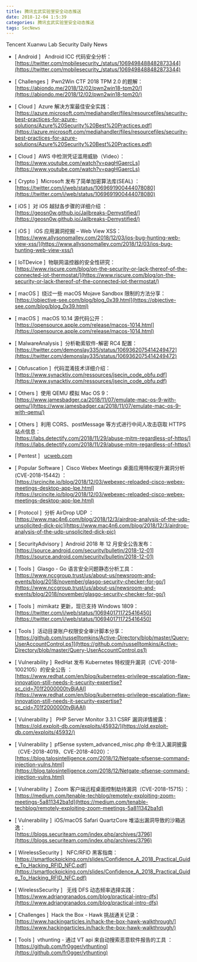 ```yaml
---
title: 腾讯玄武实验室安全动态推送
date: 2018-12-04 1:5:39
categories: 腾讯玄武实验室安全动态推送
tags: SecNews
---
```


Tencent Xuanwu Lab Security Daily News  
* [ Android ]   Android ICC 代码安全分析：   
[https://twitter.com/mobilesecurity_/status/1069498488482873344](https://twitter.com/mobilesecurity_/status/1069498488482873344)  

* [ Challenges ]  Pwn2Win CTF 2018 TPM 2.0 的题解：   
[https://abiondo.me/2018/12/02/pwn2win18-tpm20/](https://abiondo.me/2018/12/02/pwn2win18-tpm20/)  

* [ Cloud ]  Azure 解决方案最佳安全实践：   
[https://azure.microsoft.com/mediahandler/files/resourcefiles/security-best-practices-for-azure-solutions/Azure%20Security%20Best%20Practices.pdf](https://azure.microsoft.com/mediahandler/files/resourcefiles/security-best-practices-for-azure-solutions/Azure%20Security%20Best%20Practices.pdf)  

* [ Cloud ]  AWS 中检测凭证滥用威胁（Video）：   
[https://www.youtube.com/watch?v=pagHGaercLs](https://www.youtube.com/watch?v=pagHGaercLs)  

* [ Crypto ]  Microsoft 发布了简单加密算法库(SEAL) ：   
[https://twitter.com/i/web/status/1069691900444078080](https://twitter.com/i/web/status/1069691900444078080)  

* [ iOS ]  对 iOS 越狱各步骤的详细介绍 ：   
[https://geosn0w.github.io/Jailbreaks-Demystified/](https://geosn0w.github.io/Jailbreaks-Demystified/)  

* [ iOS ]   iOS 应用漏洞挖掘 – Web View XSS：   
[https://www.allysonomalley.com/2018/12/03/ios-bug-hunting-web-view-xss/](https://www.allysonomalley.com/2018/12/03/ios-bug-hunting-web-view-xss/)  

* [ IoTDevice ]  物联网温控器的安全性研究：   
[https://www.riscure.com/blog/on-the-security-or-lack-thereof-of-the-connected-iot-thermostat/](https://www.riscure.com/blog/on-the-security-or-lack-thereof-of-the-connected-iot-thermostat/)  

* [ macOS ]  绕过一些 macOS Mojave Sandbox 限制的方法分享：   
[https://objective-see.com/blog/blog_0x39.html](https://objective-see.com/blog/blog_0x39.html)  

* [ macOS ]  macOS 10.14 源代码公开：   
[https://opensource.apple.com/release/macos-1014.html](https://opensource.apple.com/release/macos-1014.html)  

* [ MalwareAnalysis ]  分析勒索软件-解密 RC4 配置：   
[https://twitter.com/demonslay335/status/1069362075414249472](https://twitter.com/demonslay335/status/1069362075414249472)  

* [ Obfuscation ]  代码混淆技术详细介绍：   
[https://www.synacktiv.com/ressources/jsecin_code_obfu.pdf](https://www.synacktiv.com/ressources/jsecin_code_obfu.pdf)  

* [ Others ]  使用 QEMU 模拟 Mac OS 9：   
[https://www.jamesbadger.ca/2018/11/07/emulate-mac-os-9-with-qemu/](https://www.jamesbadger.ca/2018/11/07/emulate-mac-os-9-with-qemu/)  

* [ Others ]  利用 CORS、postMessage 等方式进行中间人攻击窃取 HTTPS 站点信息：   
[https://labs.detectify.com/2018/11/29/abuse-mitm-regardless-of-https/](https://labs.detectify.com/2018/11/29/abuse-mitm-regardless-of-https/)  

* [ Pentest ]  
[ucweb.com](http://ucweb.com)  

* [ Popular Software ]  Cisco Webex Meetings 桌面应用特权提升漏洞分析(CVE-2018-15442) ：   
[https://srcincite.io/blog/2018/12/03/webexec-reloaded-cisco-webex-meetings-desktop-app-lpe.html](https://srcincite.io/blog/2018/12/03/webexec-reloaded-cisco-webex-meetings-desktop-app-lpe.html)  

* [ Protocol ]  分析 AirDrop UDP ：   
[https://www.mac4n6.com/blog/2018/12/3/airdrop-analysis-of-the-udp-unsolicited-dick-pic](https://www.mac4n6.com/blog/2018/12/3/airdrop-analysis-of-the-udp-unsolicited-dick-pic)  

* [ SecurityAdvisory ]  Android 2018 年 12 月安全公告发布：   
[https://source.android.com/security/bulletin/2018-12-01](https://source.android.com/security/bulletin/2018-12-01)  

* [ Tools ]  Glasgo - Go 语言安全问题静态分析工具：   
[https://www.nccgroup.trust/us/about-us/newsroom-and-events/blog/2018/november/glasgo-security-checker-for-go/](https://www.nccgroup.trust/us/about-us/newsroom-and-events/blog/2018/november/glasgo-security-checker-for-go/)  

* [ Tools ]  mimikatz 更新，现已支持 Windows 1809：   
[https://twitter.com/i/web/status/1069401711725416450](https://twitter.com/i/web/status/1069401711725416450)  

* [ Tools ]  活动目录账户权限安全审计脚本分享：   
[https://github.com/russelltomkins/Active-Directory/blob/master/Query-UserAccountControl.ps1](https://github.com/russelltomkins/Active-Directory/blob/master/Query-UserAccountControl.ps1)  

* [ Vulnerability ]  RedHat 发布 Kubernetes 特权提升漏洞（CVE-2018-1002105）的安全公告 ：   
[https://www.redhat.com/en/blog/kubernetes-privilege-escalation-flaw-innovation-still-needs-it-security-expertise?sc_cid=701f2000000tyBjAAI](https://www.redhat.com/en/blog/kubernetes-privilege-escalation-flaw-innovation-still-needs-it-security-expertise?sc_cid=701f2000000tyBjAAI)  

* [ Vulnerability ]   PHP Server Monitor 3.3.1 CSRF 漏洞详情披露：   
[https://old.exploit-db.com/exploits/45932/](https://old.exploit-db.com/exploits/45932/)  

* [ Vulnerability ]  pfSense system_advanced_misc.php 命令注入漏洞披露（CVE-2018-4019、CVE-2018-4020）：   
[https://blog.talosintelligence.com/2018/12/Netgate-pfsense-command-injection-vulns.html](https://blog.talosintelligence.com/2018/12/Netgate-pfsense-command-injection-vulns.html)  

* [ Vulnerability ]  Zoom 客户端远程桌面控制劫持漏洞（CVE-2018-15715）：   
[https://medium.com/tenable-techblog/remotely-exploiting-zoom-meetings-5a811342ba1d](https://medium.com/tenable-techblog/remotely-exploiting-zoom-meetings-5a811342ba1d)  

* [ Vulnerability ]  iOS/macOS Safari QuartzCore 堆溢出漏洞导致的沙箱逃逸：   
[https://blogs.securiteam.com/index.php/archives/3796](https://blogs.securiteam.com/index.php/archives/3796)  

* [ WirelessSecurity ]   NFC/RFID 黑客指南：   
[https://smartlockpicking.com/slides/Confidence_A_2018_Practical_Guide_To_Hacking_RFID_NFC.pdf](https://smartlockpicking.com/slides/Confidence_A_2018_Practical_Guide_To_Hacking_RFID_NFC.pdf)  

* [ WirelessSecurity ]   无线 DFS 动态频率选择实践：   
[https://www.adriangranados.com/blog/practical-intro-dfs](https://www.adriangranados.com/blog/practical-intro-dfs)  

* [ Challenges ]  Hack the Box - Hawk 挑战通关记录： 
[https://www.hackingarticles.in/hack-the-box-hawk-walkthrough/](https://www.hackingarticles.in/hack-the-box-hawk-walkthrough/)  

* [ Tools ]  vthunting - 通过 VT api 来自动搜索恶意软件报告的工具 ： 
[https://github.com/fr0gger/vthunting](https://github.com/fr0gger/vthunting)  

